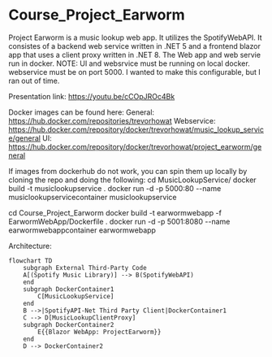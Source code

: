 # Course_Project_Earworm
Project Earworm is a music lookup web app. It utilizes the SpotifyWebAPI. It consistes of a backend web service written in .NET 5 and a frontend blazor app that uses a client proxy written in .NET 8. The Web app and web servie run in docker.
NOTE: UI and websrvice must be running on local docker. webservice must be on port 5000. I wanted to make this configurable, but I ran out of time.

Presentation link: https://youtu.be/cCOpJROc4Bk

Docker images can be found here:
    General: https://hub.docker.com/repositories/trevorhowat
    Webservice: https://hub.docker.com/repository/docker/trevorhowat/music_lookup_service/general
    UI: https://hub.docker.com/repository/docker/trevorhowat/project_earworm/general

If images from dockerhub do not work, you can spin them up locally by cloning the repo and doing the following:
cd MusicLookupService/
docker build -t musiclookupservice .
docker run -d -p 5000:80 --name musiclookupservicecontainer musiclookupservice

cd Course_Project_Earworm
docker build -t earwormwebapp -f EarwormWebApp/Dockerfile .
docker run -d -p 5001:8080 --name earwormwebappcontainer earwormwebapp

Architecture:
```mermaid
flowchart TD
    subgraph External Third-Party Code
    A[(Spotify Music Library)] --> B(SpotifyWebAPI)
    end
    subgraph DockerContainer1
        C[MusicLookupService]
    end
    B -->|SpotifyAPI-Net Third Party Client|DockerContainer1
    C --> D[MusicLookupClientProxy]
    subgraph DockerContainer2
        E{{Blazor WebApp: ProjectEarworm}}
    end
    D --> DockerContainer2
```
